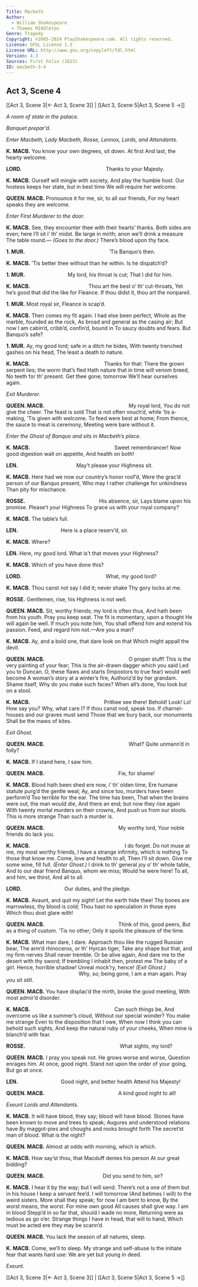 ```yaml
---
Title: Macbeth
Author: 
  - William Shakespeare
  - Thomas MIddleton
Genre: Tragedy
Copyright: ©2005-2024 PlayShakespeare.com. All rights reserved.
License: GFDL License 1.3
License URL: http://www.gnu.org/copyleft/fdl.html
Version: 4.3
Sources: First Folio (1623)
ID: macbeth-3-4
---
```


## Act 3, Scene 4
[[Act 3, Scene 3|← Act 3, Scene 3]] | [[Act 3, Scene 5|Act 3, Scene 5 →]]

*A room of state in the palace.*

*Banquet prepar’d.*

*Enter Macbeth, Lady Macbeth, Rosse, Lennox, Lords, and Attendants.*

**K. MACB.**
You know your own degrees, sit down. At first
And last, the hearty welcome.

**LORD.**
                Thanks to your Majesty.

**K. MACB.**
Ourself will mingle with society,
And play the humble host.
Our hostess keeps her state, but in best time
We will require her welcome.

**QUEEN. MACB.**
Pronounce it for me, sir, to all our friends,
For my heart speaks they are welcome.

*Enter First Murderer to the door.*

**K. MACB.**
See, they encounter thee with their hearts’ thanks.
Both sides are even; here I’ll sit i’ th’ midst.
Be large in mirth; anon we’ll drink a measure
The table round.⁠—
*(Goes to the door.)*
There’s blood upon thy face.

**1. MUR.**
                ’Tis Banquo’s then.

**K. MACB.**
’Tis better thee without than he within.
Is he dispatch’d?

**1. MUR.**
        My lord, his throat is cut;
That I did for him.

**K. MACB.**
           Thou art the best o’ th’ cut-throats,
Yet he’s good that did the like for Fleance.
If thou didst it, thou art the nonpareil.

**1. MUR.**
Most royal sir, Fleance is scap’d.

**K. MACB.**
Then comes my fit again. I had else been perfect,
Whole as the marble, founded as the rock,
As broad and general as the casing air;
But now I am cabin’d, cribb’d, confin’d, bound in
To saucy doubts and fears. But Banquo’s safe?

**1. MUR.**
Ay, my good lord; safe in a ditch he bides,
With twenty trenched gashes on his head,
The least a death to nature.

**K. MACB.**
              Thanks for that:
There the grown serpent lies; the worm that’s fled
Hath nature that in time will venom breed,
No teeth for th’ present. Get thee gone; tomorrow
We’ll hear ourselves again.

*Exit Murderer.*

**QUEEN. MACB.**
                My royal lord,
You do not give the cheer. The feast is sold
That is not often vouch’d, while ’tis a-making,
’Tis given with welcome. To feed were best at home;
From thence, the sauce to meat is ceremony,
Meeting were bare without it.

*Enter the Ghost of Banquo and sits in Macbeth’s place.*

**K. MACB.**
                Sweet remembrancer!
Now good digestion wait on appetite,
And health on both!

**LEN.**
           May’t please your Highness sit.

**K. MACB.**
Here had we now our country’s honor roof’d,
Were the grac’d person of our Banquo present,
Who may I rather challenge for unkindness
Than pity for mischance.

**ROSSE.**
              His absence, sir,
Lays blame upon his promise. Please’t your Highness
To grace us with your royal company?

**K. MACB.**
The table’s full.

**LEN.**
        Here is a place reserv’d, sir.

**K. MACB.**
Where?

**LEN.**
Here, my good lord. What is’t that moves your Highness?

**K. MACB.**
Which of you have done this?

**LORD.**
                What, my good lord?

**K. MACB.**
Thou canst not say I did it; never shake
Thy gory locks at me.

**ROSSE.**
Gentlemen, rise, his Highness is not well.

**QUEEN. MACB.**
Sit, worthy friends; my lord is often thus,
And hath been from his youth. Pray you keep seat.
The fit is momentary, upon a thought
He will again be well. If much you note him,
You shall offend him and extend his passion.
Feed, and regard him not.—Are you a man?

**K. MACB.**
Ay, and a bold one, that dare look on that
Which might appall the devil.

**QUEEN. MACB.**
                O proper stuff!
This is the very painting of your fear;
This is the air-drawn dagger which you said
Led you to Duncan. O, these flaws and starts
(Impostors to true fear) would well become
A woman’s story at a winter’s fire,
Authoriz’d by her grandam. Shame itself,
Why do you make such faces? When all’s done,
You look but on a stool.

**K. MACB.**
              Prithee see there!
Behold! Look! Lo! How say you?
Why, what care I? If thou canst nod, speak too.
If charnel-houses and our graves must send
Those that we bury back, our monuments
Shall be the maws of kites.

*Exit Ghost.*

**QUEEN. MACB.**
                What? Quite unmann’d in folly?

**K. MACB.**
If I stand here, I saw him.

**QUEEN. MACB.**
              Fie, for shame!

**K. MACB.**
Blood hath been shed ere now, i’ th’ olden time,
Ere humane statute purg’d the gentle weal;
Ay, and since too, murders have been perform’d
Too terrible for the ear. The time has been,
That when the brains were out, the man would die,
And there an end; but now they rise again
With twenty mortal murders on their crowns,
And push us from our stools. This is more strange
Than such a murder is.

**QUEEN. MACB.**
              My worthy lord,
Your noble friends do lack you.

**K. MACB.**
                  I do forget.
Do not muse at me, my most worthy friends,
I have a strange infirmity, which is nothing
To those that know me. Come, love and health to all,
Then I’ll sit down. Give me some wine, fill full.
*(Enter Ghost.)*
I drink to th’ general joy o’ th’ whole table,
And to our dear friend Banquo, whom we miss;
Would he were here! To all, and him, we thirst,
And all to all.

**LORD.**
        Our duties, and the pledge.

**K. MACB.**
Avaunt, and quit my sight! Let the earth hide thee!
Thy bones are marrowless, thy blood is cold;
Thou hast no speculation in those eyes
Which thou dost glare with!

**QUEEN. MACB.**
              Think of this, good peers,
But as a thing of custom. ’Tis no other;
Only it spoils the pleasure of the time.

**K. MACB.**
What man dare, I dare.
Approach thou like the rugged Russian bear,
The arm’d rhinoceros, or th’ Hyrcan tiger,
Take any shape but that, and my firm nerves
Shall never tremble. Or be alive again,
And dare me to the desert with thy sword;
If trembling I inhabit then, protest me
The baby of a girl. Hence, horrible shadow!
Unreal mock’ry, hence!
*(Exit Ghost.)*
              Why, so; being gone,
I am a man again. Pray you sit still.

**QUEEN. MACB.**
You have displac’d the mirth, broke the good meeting,
With most admir’d disorder.

**K. MACB.**
                Can such things be,
And overcome us like a summer’s cloud,
Without our special wonder? You make me strange
Even to the disposition that I owe,
When now I think you can behold such sights,
And keep the natural ruby of your cheeks,
When mine is blanch’d with fear.

**ROSSE.**
                  What sights, my lord?

**QUEEN. MACB.**
I pray you speak not. He grows worse and worse,
Question enrages him. At once, good night.
Stand not upon the order of your going,
But go at once.

**LEN.**
        Good night, and better health
Attend his Majesty!

**QUEEN. MACB.**
              A kind good night to all!

*Exeunt Lords and Attendants.*

**K. MACB.**
It will have blood, they say; blood will have blood.
Stones have been known to move and trees to speak;
Augures and understood relations have
By maggot-pies and choughs and rooks brought forth
The secret’st man of blood. What is the night?

**QUEEN. MACB.**
Almost at odds with morning, which is which.

**K. MACB.**
How say’st thou, that Macduff denies his person
At our great bidding?

**QUEEN. MACB.**
           Did you send to him, sir?

**K. MACB.**
I hear it by the way; but I will send.
There’s not a one of them but in his house
I keep a servant fee’d. I will tomorrow
(And betimes I will) to the weird sisters.
More shall they speak; for now I am bent to know,
By the worst means, the worst. For mine own good
All causes shall give way. I am in blood
Stepp’d in so far that, should I wade no more,
Returning were as tedious as go o’er.
Strange things I have in head, that will to hand,
Which must be acted ere they may be scann’d.

**QUEEN. MACB.**
You lack the season of all natures, sleep.

**K. MACB.**
Come, we’ll to sleep. My strange and self-abuse
Is the initiate fear that wants hard use:
We are yet but young in deed.

*Exeunt.*

[[Act 3, Scene 3|← Act 3, Scene 3]] | [[Act 3, Scene 5|Act 3, Scene 5 →]]